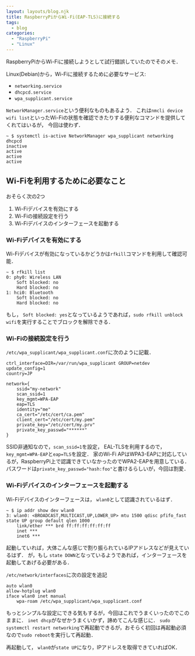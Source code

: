 ```yaml
---
layout: layouts/blog.njk
title: RaspberryPiからWi-Fi(EAP-TLS)に接続する
tags:
  - blog
categories:
  - "RaspberryPi"
  - "Linux"
---
```


RaspberryPiからWi-Fiに接続しようとして試行錯誤していたのでそのメモ．

Linux(Debian)から，Wi-Fiに接続するために必要なサービス:
- `networking.service`
- `dhcpcd.service`
- `wpa_supplicant.service`

`NetworkManager.service`という便利なものもあるよう．
これは`nmcli device wifi list`といったWi-Fiの状態を確認できたりする便利なコマンドを提供してくれてはいるが，
今回は使わず．
```text
~ $ systemctl is-active NetworkManager wpa_supplicant networking dhcpcd
inactive
active
active
active
```

## Wi-Fiを利用するために必要なこと
おそらく次の2つ
1. Wi-Fiデバイスを有効にする
2. Wi-Fiの接続設定を行う
3. Wi-Fiデバイスのインターフェースを起動する

### Wi-Fiデバイスを有効にする
Wi-Fiデバイスが有効になっているかどうかは`rfkill`コマンドを利用して確認可能．
```text
~ $ rfkill list
0: phy0: Wireless LAN
	Soft blocked: no
	Hard blocked: no
1: hci0: Bluetooth
	Soft blocked: no
	Hard blocked: no
```
もし， `Soft blocked: yes`となっているようであれば，`sudo rfkill unblock wifi`を実行することでブロックを解除できる．

### Wi-Fiの接続設定を行う
`/etc/wpa_supplicant/wpa_supplicant.conf`に次のように記載．
```text
ctrl_interface=DIR=/var/run/wpa_supplicant GROUP=netdev
update_config=1
country=JP

network={
	ssid="my-network"
	scan_ssid=1
	key_mgmt=WPA-EAP
	eap=TLS
	identity="me"
	ca_cert="/etc/cert/ca.pem"
	client_cert="/etc/cert/my.pem"
	private_key="/etc/cert/my.prv"
	private_key_passwd="******"
}
```
SSID非通知なので，`scan_ssid=1`を設定，
EAL-TLSを利用するので， `key_mgmt=WPA-EAP`と`eap=TLS`を設定．
家のWi-Fi APはWPA3-EAPに対応しているが，RaspberryPi上で認識できていなかったのでWPA2-EAPを用意している．
パスワードは`private_key_passwd="hash:foo"`と書けるらしいが，今回は割愛．

### Wi-Fiデバイスのインターフェースを起動する
Wi-Fiデバイスのインターフェースは， `wlan0`として認識されているはず．
```text
~ $ ip addr show dev wlan0
3: wlan0: <BROADCAST,MULTICAST,UP,LOWER_UP> mtu 1500 qdisc pfifo_fast state UP group default qlen 1000
    link/ether *** brd ff:ff:ff:ff:ff:ff
    inet ***
    inet6 ***
```
起動していれば，大体こんな感じで割り振られているIPアドレスなどが見えているはず．
が，もし `state DOWN`となっているようであれば，インターフェースを起動してあげる必要がある．

`/etc/network/interfaces`に次の設定を追記
```text
auto wlan0
allow-hotplug wlan0
iface wlan0 inet manual
	wpa-roam /etc/wpa_supplicant/wpa_supplicant.conf
```
もっとシンプルな設定にできる気もするが，今回はこれでうまくいったのでこのままに．
`inet dhcp`がなぜかうまくいかず，諦めてこんな感じに．
`sudo systemctl restart networking`で再起動できるが，おそらく初回は再起動必須なので`sudo reboot`を実行して再起動．

再起動して， `wlan0`が`state UP`になり，IPアドレスを取得できていればOK．
